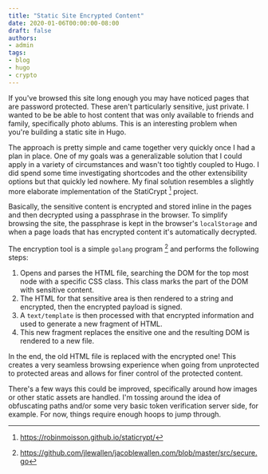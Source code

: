 ```yaml
---
title: "Static Site Encrypted Content"
date: 2020-01-06T00:00:00-08:00
draft: false
authors:
- admin
tags:
- blog
- hugo
- crypto
---
```


If you've browsed this site long enough you may have noticed pages
that are password protected. These aren't particularly sensitive, just
private. I wanted to be be able to host content that was only
available to friends and family, specifically photo ablums. This is an
interesting problem when you're building a static site in Hugo.

The approach is pretty simple and came together very quickly once I
had a plan in place. One of my goals was a generalizable solution that
I could apply in a variety of circumstances and wasn't too tightly
coupled to Hugo. I did spend some time investigating shortcodes and
the other extensibility options but that quickly led nowhere. My final
solution resembles a slightly more elaborate implementation of the
StatiCrypt [^1] project.

Basically, the sensitive content is encrypted and stored inline in the
pages and then decrypted using a passphrase in the browser.  To
simplify browsing the site, the passphrase is kept in the browser's
`localStorage` and when a page loads that has encrypted content it's
automatically decrypted.

The encryption tool is a simple `golang` program [^2] and performs the
following steps:

1) Opens and parses the HTML file, searching the DOM for the top most
node with a specific CSS class. This class marks the part of the DOM
with sensitive content.
2) The HTML for that sensitive area is then rendered to a string and
encrypted, then the encrypted payload is signed.
3) A `text/template` is then processed with that encrypted information
and used to generate a new fragment of HTML.
4) This new fragment replaces the ensitive one and the resulting DOM
is rendered to a new file.

In the end, the old HTML file is replaced with the encrypted one! This
creates a very seamless browsing experience when going from
unprotected to protected areas and allows for finer control of the
protected content.

There's a few ways this could be improved, specifically around how
images or other static assets are handled. I'm tossing around the idea
of obfuscating paths and/or some very basic token verification server
side, for example. For now, things require enough hoops to jump
through.

[^1]: https://robinmoisson.github.io/staticrypt/
[^2]: https://github.com/jlewallen/jacoblewallen.com/blob/master/src/secure.go
